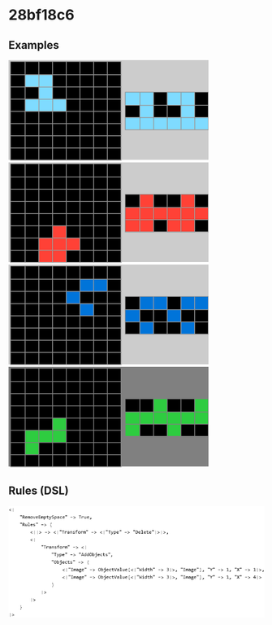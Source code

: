 # 28bf18c6

## Examples

![ARC examples for 28bf18c6](examples.png?raw=true)

## Rules (DSL)

![DSL rules for 28bf18c6](rules.png?raw=true)

